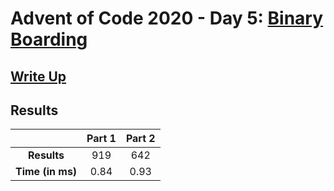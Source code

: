 # Advent of Code 2020 - Day 5: [Binary Boarding](https://adventofcode.com/2020/day/5)

## [Write Up](https://codingap.github.io/advent-of-code/writeups/2020/day05)

## Results

|                  | **Part 1** | **Part 2** |
| :--------------: | :--------: | :--------: |
|   **Results**    | 919 | 642 |
| **Time (in ms)** | 0.84 | 0.93 |
